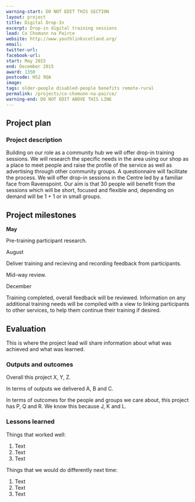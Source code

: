 ```yaml
---
warning-start: DO NOT EDIT THIS SECTION
layout: project
title: Digital Drop-In
excerpt: Drop-in digital training sessions
lead: Co Chomunn na Pairce
website: http://www.youthlinkscotland.org/
email: 
twitter-url: 
facebook-url: 
start: May 2015
end: December 2015
award: 1350
postcode: HS2 9QA
image:
tags: older-people disabled-people benefits remote-rural
permalink: /projects/co-chomunn-na-pairce/
warning-end: DO NOT EDIT ABOVE THIS LINE
---
```


## Project plan

### Project description

Building on our role as a community hub we will offer drop-in training sessions. We will research the specific needs in the area using our shop as a place to meet people and raise the profile of the service as well as advertising through other community groups. A questionnaire will facilitate the process. We will offer drop-in sessions in the Centre led by a familiar face from Ravenspoint. Our aim is that 30 people will benefit from the sessions which will be short, focused and flexible and, depending on demand will be 1 + 1 or in small groups.


## Project milestones

**May**

Pre-training participant research.

August

Deliver training and recieving and recording feedback from participants.

Mid-way review. 

December

Training completed, overall feedback will be reviewed. Information on any additional training needs will be compiled with a view to linking participants to other services, to help them continue their training if desired.


## Evaluation

This is where the project lead will share information about what was achieved and what was learned.

### Outputs and outcomes

Overall this project X, Y, Z.

In terms of outputs we delivered A, B and C.

In terms of outcomes for the people and groups we care about, this project has P, Q and R. We know this because J, K and L.

### Lessons learned

Things that worked well:

1. Text
2. Text
3. Text

Things that we would do differently next time:

1. Text
2. Text
3. Text
